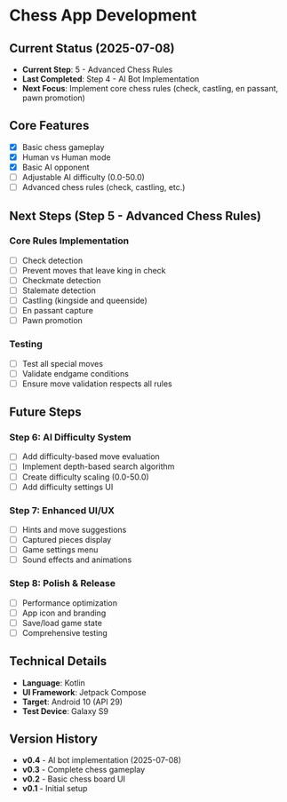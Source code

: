 # Chess App Development

## Current Status (2025-07-08)
- **Current Step**: 5 - Advanced Chess Rules
- **Last Completed**: Step 4 - AI Bot Implementation
- **Next Focus**: Implement core chess rules (check, castling, en passant, pawn promotion)

## Core Features
- [x] Basic chess gameplay
- [x] Human vs Human mode
- [x] Basic AI opponent
- [ ] Adjustable AI difficulty (0.0-50.0)
- [ ] Advanced chess rules (check, castling, etc.)

## Next Steps (Step 5 - Advanced Chess Rules)

### Core Rules Implementation
- [ ] Check detection
- [ ] Prevent moves that leave king in check
- [ ] Checkmate detection
- [ ] Stalemate detection
- [ ] Castling (kingside and queenside)
- [ ] En passant capture
- [ ] Pawn promotion

### Testing
- [ ] Test all special moves
- [ ] Validate endgame conditions
- [ ] Ensure move validation respects all rules

## Future Steps

### Step 6: AI Difficulty System
- [ ] Add difficulty-based move evaluation
- [ ] Implement depth-based search algorithm
- [ ] Create difficulty scaling (0.0-50.0)
- [ ] Add difficulty settings UI

### Step 7: Enhanced UI/UX
- [ ] Hints and move suggestions
- [ ] Captured pieces display
- [ ] Game settings menu
- [ ] Sound effects and animations

### Step 8: Polish & Release
- [ ] Performance optimization
- [ ] App icon and branding
- [ ] Save/load game state
- [ ] Comprehensive testing

## Technical Details
- **Language**: Kotlin
- **UI Framework**: Jetpack Compose
- **Target**: Android 10 (API 29)
- **Test Device**: Galaxy S9

## Version History
- **v0.4** - AI bot implementation (2025-07-08)
- **v0.3** - Complete chess gameplay
- **v0.2** - Basic chess board UI
- **v0.1** - Initial setup